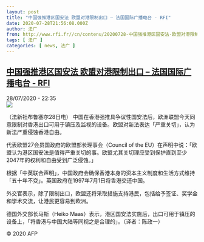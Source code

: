 ```yaml
---
layout: post
title: "中国强推港区国安法 欧盟对港限制出口 – 法国国际广播电台 - RFI"
date: 2020-07-28T21:56:08.000Z
author: 法广
from: http://www.rfi.fr//cn/contenu/20200728-中国强推港区国安法-欧盟对港限制出口
tags: [ 法广 ]
categories: [ news, 法广 ]
---
```

<!--1595973368000-->
[中国强推港区国安法 欧盟对港限制出口 – 法国国际广播电台 - RFI](http://www.rfi.fr//cn/contenu/20200728-%E4%B8%AD%E5%9B%BD%E5%BC%BA%E6%8E%A8%E6%B8%AF%E5%8C%BA%E5%9B%BD%E5%AE%89%E6%B3%95-%E6%AC%A7%E7%9B%9F%E5%AF%B9%E6%B8%AF%E9%99%90%E5%88%B6%E5%87%BA%E5%8F%A3)
------

<div>
<div>28/07/2020 - 22:35</div><img src="https://s.rfi.fr/media/display/84f02682-d115-11ea-83cb-005056bf87d6/w:310/p:16x9/int0004b.200729043502.jpg"><div class="t-content__body u-clearfix"><div class="m-interstitial"></div><p>（法新社布鲁塞尔28日电）    中国在香港强推具争议性国安法后，欧洲联盟今天同意限制对香港出口可用于镇压及监视的设备。欧盟对新法表达「严重关切」，认为新法严重侵蚀香港自由。</p><p>    代表欧盟27会员国政府的欧盟部长理事会（Council of the EU）在声明中说：「欧盟认为港区国安法是值得严重关切的事。欧盟尤其关切理应受到保护直到至少2047年的权利和自由受到广泛侵蚀。」</p><p>    根据「中英联合声明」，中国政府会确保香港本身的资本主义制度和生活方式维持「五十年不变」。英国政府在1997年7月1日将香港交还中国。</p><p>    外交官表示，除了限制出口，欧盟还将采取措施支持港民，包括给予签证、奖学金和学术交流，让港民更容易到欧洲。</p><p>    德国外交部长马斯（Heiko Maas）表示，港区国安法实施后，出口可用于镇压的设备上，「将香港与中国大陆等同视之是合理的」。（译者：陈政一）</p><p class="t-copyright">© 2020 AFP</p>        </div>
</div>
